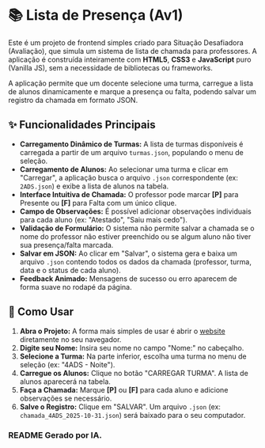 # 📚 Lista de Presença (Av1)

Este é um projeto de frontend simples criado para Situação Desafiadora (Avaliação), que simula um sistema de lista de chamada para professores. A aplicação é construída inteiramente com **HTML5**, **CSS3** e **JavaScript** puro (Vanilla JS), sem a necessidade de bibliotecas ou frameworks.

A aplicação permite que um docente selecione uma turma, carregue a lista de alunos dinamicamente e marque a presença ou falta, podendo salvar um registro da chamada em formato JSON.

## ✨ Funcionalidades Principais

* **Carregamento Dinâmico de Turmas:** A lista de turmas disponíveis é carregada a partir de um arquivo `turmas.json`, populando o menu de seleção.
* **Carregamento de Alunos:** Ao selecionar uma turma e clicar em "Carregar", a aplicação busca o arquivo `.json` correspondente (ex: `2ADS.json`) e exibe a lista de alunos na tabela.
* **Interface Intuitiva de Chamada:** O professor pode marcar **[P]** para Presente ou **[F]** para Falta com um único clique.
* **Campo de Observações:** É possível adicionar observações individuais para cada aluno (ex: "Atestado", "Saiu mais cedo").
* **Validação de Formulário:** O sistema não permite salvar a chamada se o nome do professor não estiver preenchido ou se algum aluno não tiver sua presença/falta marcada.
* **Salvar em JSON:** Ao clicar em "Salvar", o sistema gera e baixa um arquivo `.json` contendo todos os dados da chamada (professor, turma, data e o status de cada aluno).
* **Feedback Animado:** Mensagens de sucesso ou erro aparecem de forma suave no rodapé da página.

## 🚀 Como Usar

1.  **Abra o Projeto:** A forma mais simples de usar é abrir o [website](https://gerlachsg.github.io/ListaPresencaAv1/src/pages/index) diretamente no seu navegador.
2.  **Digite seu Nome:** Insira seu nome no campo "Nome:" no cabeçalho.
3.  **Selecione a Turma:** Na parte inferior, escolha uma turma no menu de seleção (ex: "4ADS - Noite").
4.  **Carregue os Alunos:** Clique no botão "CARREGAR TURMA". A lista de alunos aparecerá na tabela.
5.  **Faça a Chamada:** Marque **[P]** ou **[F]** para cada aluno e adicione observações se necessário.
6.  **Salve o Registro:** Clique em "SALVAR". Um arquivo `.json` (ex: `chamada_4ADS_2025-10-31.json`) será baixado para o seu computador.

### README Gerado por IA.
